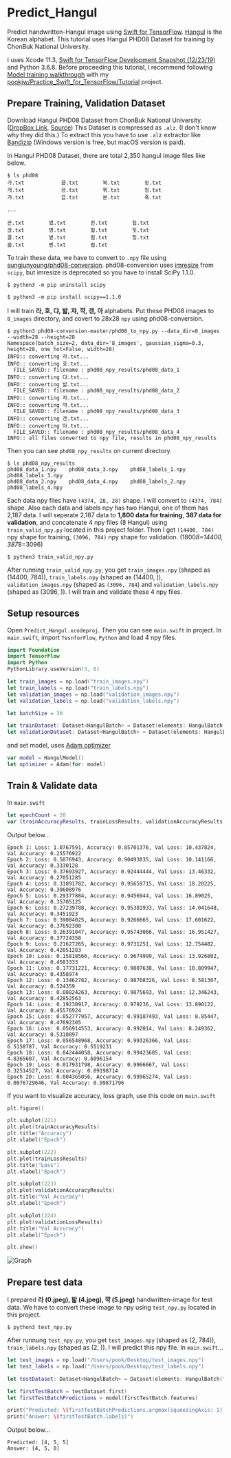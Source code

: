 #  Predict_Hangul

Predict handwritten-Hangul image using [Swift for TensorFlow](https://www.tensorflow.org/swift). [Hangul](https://en.wikipedia.org/wiki/Hangul) is the Korean alphabet. This tutorial uses  Hangul PHD08 Dataset for training by ChonBuk National University.

I uses Xcode 11.3, [Swift for TensorFlow Development Snapshot (12/23/19)](https://github.com/tensorflow/swift/blob/master/Installation.md) and Python 3.6.8. Before proceeding this tutorial, I recommend following [Model training walkthrough](https://www.tensorflow.org/swift/tutorials/model_training_walkthrough) with my [pookjw/Practice_Swift_for_TensorFlow/Tutorial](https://github.com/pookjw/Practice_Swift_for_TensorFlow/tree/master/Tutorial) project.

## Prepare Training, Validation Dataset

Download Hangul PHD08 Dataset from ChonBuk National University. ([DropBox Link](https://www.dropbox.com/s/69cwkkqt4m1xl55/phd08.alz?dl=0), [Source](http://cv.jbnu.ac.kr/index.php?mid=notice&document_srl=189)) This Dataset is compressed as `.alz`. (I don't know why they did this.) To extract this you have to use `.al`z extractor like [Bandizip](https://en.bandisoft.com/bandizip/) (Windows version is free, but macOS version is paid).

In Hangul PHD08 Dataset, there are total 2,350 hangul image files like below.

```
$ ls phd08
가.txt            끓.txt        복.txt        죗.txt
개.txt            끔.txt        볶.txt        죙.txt
갸.txt            끕.txt        본.txt        죡.txt

...

끈.txt        볐.txt        죈.txt        힙.txt
끊.txt        병.txt        죌.txt        힛.txt
끌.txt        볕.txt        죔.txt        힝.txt
끎.txt        볜.txt        죕.txt
```

To train these data, we have to convert to `.npy` file using [sungjunyoung/phd08-conversion](https://github.com/sungjunyoung/phd08-conversion). phd08-conversion uses [imresize](https://docs.scipy.org/doc/scipy-1.2.1/reference/generated/scipy.misc.imresize.html) from `scipy`, but imresize is deprecated so you have to install SciPy 1.1.0.

`$ python3 -m pip uninstall scipy`

`$ python3 -m pip install scipy==1.1.0`

I will train **라, 호, 댜, 밟, 쟈, 꺅, 갠, 아** alphabets. Put these PHD08 images to `8_images` directory, and covert to 28x28 `npy` using phd08-conversion.

```
$ python3 phd08-conversion-master/phd08_to_npy.py --data_dir=8_images --width=28 --height=28
Namespace(batch_size=2, data_dir='8_images', gaussian_sigma=0.3, height=28, one_hot=False, width=28)
INFO:: converting 라.txt...
INFO:: converting 호.txt...
  FILE_SAVED:: filename : phd08_npy_results/phd08_data_1
INFO:: converting 댜.txt...
INFO:: converting 밟.txt...
  FILE_SAVED:: filename : phd08_npy_results/phd08_data_2
INFO:: converting 자.txt...
INFO:: converting 꺅.txt...
  FILE_SAVED:: filename : phd08_npy_results/phd08_data_3
INFO:: converting 갠.txt...
INFO:: converting 아.txt...
  FILE_SAVED:: filename : phd08_npy_results/phd08_data_4
INFO:: all files converted to npy file, results in phd08_npy_results
```

Then you can see `phd08_npy_results` on current directory.

```
$ ls phd08_npy_results
phd08_data_1.npy    phd08_data_3.npy    phd08_labels_1.npy    phd08_labels_3.npy
phd08_data_2.npy    phd08_data_4.npy    phd08_labels_2.npy    phd08_labels_4.npy
```

Each data npy files have `(4374, 28, 28)` shape. I will convert to `(4374, 784)` shape. Also each data and labels npy has two Hangul, one of them has 2,187 data. I will seperate 2,187 data to **1,800 data for training**, **387 data for validation**, and concatenate 4 npy files (8 Hangul) using `train_valid_npy.py` located in this project folder. Then I get `(14400, 784)` npy shape for training, `(3096, 784)` npy shape for validation. (1800*8=14400, 387*8=3096)

`$ python3 train_valid_npy.py`

After running `train_valid_npy.py`, you get `train_images.npy` (shaped as (14400, 784)), `train_labels.npy` (shaped as (14400, )), `validation_images.npy` (shaped as `(3096, 784`) and `validation_labels.npy` (shaped as (3096, )). I will train and validate these 4 npy files.

## Setup resources

Open `Predict_Hangul.xcodeproj`. Then you can see `main.swift` in project. In `main.swift`, import `TesnforFlow`, `Python` and load 4 npy files.

```swift
import Foundation
import TensorFlow
import Python
PythonLibrary.useVersion(3, 6)

let train_images = np.load("train_images.npy")
let train_labels = np.load("train_labels.npy")
let validation_images = np.load("validation_images.npy")
let validation_labels = np.load("validation_labels.npy")

let batchSize = 30

let trainDataset: Dataset<HangulBatch> = Dataset(elements: HangulBatch(features: Tensor<Float32>(numpy: train_images)!, labels: Tensor<Int32>(numpy: train_labels)!)).batched(batchSize)
let validationDataset: Dataset<HangulBatch> = Dataset(elements: HangulBatch(features: Tensor<Float32>(numpy: validation_images)!, labels: Tensor<Int32>(numpy: validation_labels)!)).batched(batchSize)
```

and set model, uses [Adam optimizer](https://www.tensorflow.org/api_docs/python/tf/keras/optimizers/Adam)

```swift
var model = HangulModel()
let optimizer = Adam(for: model)
```

## Train & Validate data

In `main.swift`

```swift
let epochCount = 20
var (trainAccuracyResults, trainLossResults, validationAccuracyResults, validationLossResults) = model.train(epoch_count: epochCount, train_data: trainDataset, validation_data: validationDataset)
```

Output below...

```
Epoch 1: Loss: 1.0767591, Accuracy: 0.85701376, Val Loss: 10.437824, Val Accuracy: 0.25576922
Epoch 2: Loss: 0.5076943, Accuracy: 0.90493035, Val Loss: 10.141166, Val Accuracy: 0.3330128
Epoch 3: Loss: 0.37693927, Accuracy: 0.92444444, Val Loss: 13.46332, Val Accuracy: 0.27051285
Epoch 4: Loss: 0.31091782, Accuracy: 0.95659715, Val Loss: 18.20225, Val Accuracy: 0.30608976
Epoch 5: Loss: 0.29377884, Accuracy: 0.9456944, Val Loss: 16.89025, Val Accuracy: 0.35705125
Epoch 6: Loss: 0.27239788, Accuracy: 0.95381933, Val Loss: 14.041648, Val Accuracy: 0.3451923
Epoch 7: Loss: 0.39004025, Accuracy: 0.9266665, Val Loss: 17.601622, Val Accuracy: 0.37692308
Epoch 8: Loss: 0.26391047, Accuracy: 0.95743066, Val Loss: 16.951427, Val Accuracy: 0.37724358
Epoch 9: Loss: 0.21627265, Accuracy: 0.9731251, Val Loss: 12.754482, Val Accuracy: 0.42051283
Epoch 10: Loss: 0.15818566, Accuracy: 0.9674999, Val Loss: 13.926802, Val Accuracy: 0.4583333
Epoch 11: Loss: 0.17731221, Accuracy: 0.9807638, Val Loss: 10.809947, Val Accuracy: 0.4358974
Epoch 12: Loss: 0.13462782, Accuracy: 0.98708326, Val Loss: 8.581307, Val Accuracy: 0.524359
Epoch 13: Loss: 0.08824263, Accuracy: 0.9875693, Val Loss: 12.346243, Val Accuracy: 0.42852563
Epoch 14: Loss: 0.19230917, Accuracy: 0.979236, Val Loss: 13.890122, Val Accuracy: 0.45576924
Epoch 15: Loss: 0.052777957, Accuracy: 0.99187493, Val Loss: 8.85447, Val Accuracy: 0.47692305
Epoch 16: Loss: 0.056914553, Accuracy: 0.992014, Val Loss: 8.249362, Val Accuracy: 0.5310897
Epoch 17: Loss: 0.056548968, Accuracy: 0.99326366, Val Loss: 6.5158787, Val Accuracy: 0.5519231
Epoch 18: Loss: 0.042444058, Accuracy: 0.99423605, Val Loss: 4.8365607, Val Accuracy: 0.6096154
Epoch 19: Loss: 0.017931798, Accuracy: 0.9966667, Val Loss: 0.32514527, Val Accuracy: 0.89198714
Epoch 20: Loss: 0.004365056, Accuracy: 0.99965274, Val Loss: 0.0076729646, Val Accuracy: 0.99871796
```

If you want to visualize accuracy, loss graph, use this code on `main.swift`

```swift
plt.figure()

plt.subplot(221)
plt.plot(trainAccuracyResults)
plt.title("Accuracy")
plt.xlabel("Epoch")

plt.subplot(222)
plt.plot(trainLossResults)
plt.title("Loss")
plt.xlabel("Epoch")

plt.subplot(223)
plt.plot(validationAccuracyResults)
plt.title("Val Accuracy")
plt.xlabel("Epoch")

plt.subplot(224)
plt.plot(validationLossResults)
plt.title("Val Accuracy")
plt.xlabel("Epoch")

plt.show()
```

![Graph](https://live.staticflickr.com/65535/49366104277_ccb046c947_o.png)

## Prepare test data

I prepared **라 (0.jpeg), 밟 (4.jpeg), 꺅 (5.jpeg)** handwritten-image for test data. We have to convert these image to npy using `test_npy.py` located in this project.

`$ python3 test_npy.py`

After runnung `test_npy.py`, you get `test_images.npy` (shaped as (2, 784)), `train_labels.npy` (shaped as (2, )). I will predict this npy file. In `main.swift`...

```swift
let test_images = np.load("/Users/pook/Desktop/test_images.npy")
let test_labels = np.load("/Users/pook/Desktop/test_labels.npy")

let testDataset: Dataset<HangulBatch> = Dataset(elements: HangulBatch(features: Tensor<Float32>(numpy: test_images)!, labels: Tensor<Int32>(numpy: test_labels)!)).batched(batchSize)

let firstTestBatch = testDataset.first!
let firstTestBatchPredictions = model(firstTestBatch.features)

print("Predicted: \(firstTestBatchPredictions.argmax(squeezingAxis: 1))")
print("Answer: \(firstTestBatch.labels)")
```

Output below...

```
Predicted: [4, 5, 5]
Answer: [4, 5, 0]
```
